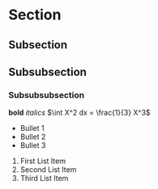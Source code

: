 # Section 
## Subsection
## Subsubsection
### Subsubsubsection

**bold**
*italics*
$\int X^2 dx = \frac{1}{3} X^3$

* Bullet 1
* Bullet 2
* Bullet 3

1. First List Item
2. Second List Item
0. Third List Item
